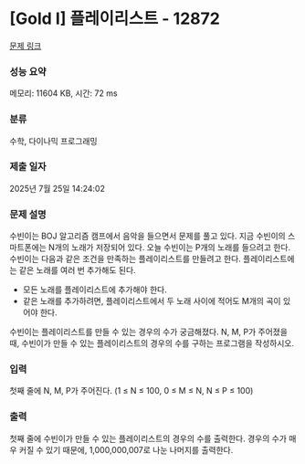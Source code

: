 # [Gold I] 플레이리스트 - 12872 

[문제 링크](https://www.acmicpc.net/problem/12872) 

### 성능 요약

메모리: 11604 KB, 시간: 72 ms

### 분류

수학, 다이나믹 프로그래밍

### 제출 일자

2025년 7월 25일 14:24:02

### 문제 설명

<p>수빈이는 BOJ 알고리즘 캠프에서 음악을 들으면서 문제를 풀고 있다. 지금 수빈이의 스마트폰에는 N개의 노래가 저장되어 있다. 오늘 수빈이는 P개의 노래를 들으려고 한다. 수빈이는 다음과 같은 조건을 만족하는 플레이리스트를 만들려고 한다. 플레이리스트에는 같은 노래를 여러 번 추가해도 된다.</p>

<ul>
	<li>모든 노래를 플레이리스트에 추가해야 한다.</li>
	<li>같은 노래를 추가하려면, 플레이리스트에서 두 노래 사이에 적어도 M개의 곡이 있어야 한다.</li>
</ul>

<p>수빈이는 플레이리스트를 만들 수 있는 경우의 수가 궁금해졌다. N, M, P가 주어졌을 때, 수빈이가 만들 수 있는 플레이리스트의 경우의 수를 구하는 프로그램을 작성하시오.</p>

### 입력 

 <p>첫째 줄에 N, M, P가 주어진다. (1 ≤ N ≤ 100, 0 ≤ M ≤ N, N ≤ P ≤ 100)</p>

### 출력 

 <p>첫째 줄에 수빈이가 만들 수 있는 플레이리스트의 경우의 수를 출력한다. 경우의 수가 매우 커질 수 있기 때문에, 1,000,000,007로 나눈 나머지를 출력한다.</p>

